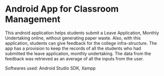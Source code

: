 # Android App for Classroom Management

This android application helps students submit a Leave Application, Monthly Undertaking online, without generating paper waste. 
Also, with this application, students can give feedback for the college infra-structure. 
The app has a provision to keep the records of all the students who had submitted the leave application, monthly undertaking. 
The data from the feedback was retrieved as an average of all the inputs from the user.

Softwares used:
Android Studio SDK, 
Xampp
